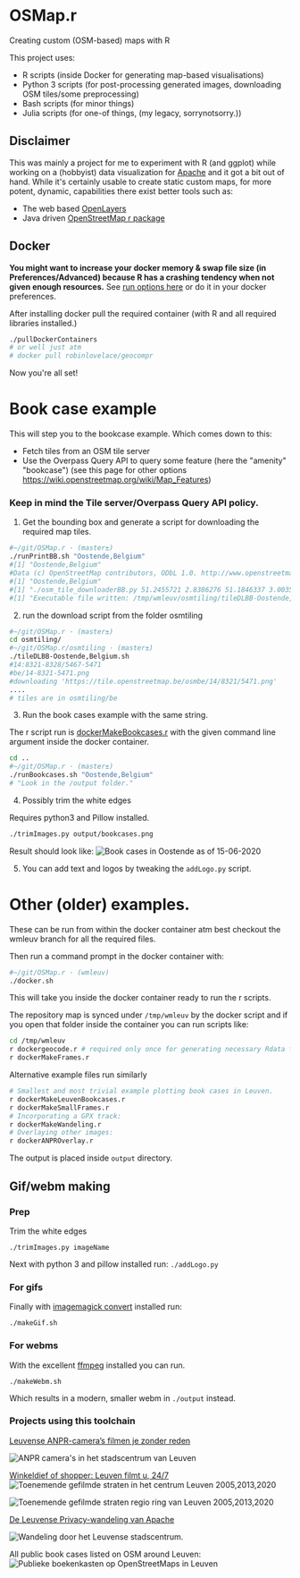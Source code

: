 # OSMap.r

Creating custom (OSM-based) maps with R

This project uses:

- R scripts (inside Docker for generating map-based visualisations)
- Python 3 scripts (for post-processing generated images, downloading OSM tiles/some preprocessing)
- Bash scripts (for minor things)
- Julia scripts (for one-of things, (my legacy, sorrynotsorry.))


## Disclaimer

This was mainly a project for me to experiment with R (and ggplot) while working on a (hobbyist) data visualization for [Apache](apache.be) and it got a bit out of hand. While it's certainly usable to create static custom maps, for more potent, dynamic, capabilities there exist better tools such as:

- The web based [OpenLayers](https://openlayers.org/en/latest/examples/)
- Java driven [OpenStreetMap r package](https://cran.r-project.org/web/packages/OpenStreetMap/index.html)

## Docker

**You might want to increase your docker memory & swap file size (in Preferences/Advanced) because R has a crashing tendency when not given enough resources.**
See [run options here](https://docs.docker.com/config/containers/resource_constraints/#--memory-swap-details) or do it in your docker preferences.


After installing docker pull the required container (with R and all required libraries installed.)
```bash
./pullDockerContainers
# or well just atm
# docker pull robinlovelace/geocompr 
```
Now you're all set!

# Book case example

This will step you to the bookcase example. Which comes down to this:
- Fetch tiles from an OSM tile server
- Use the Overpass Query API to query some feature (here the "amenity" "bookcase") (see this page for other options  https://wiki.openstreetmap.org/wiki/Map_Features)

### Keep in mind the Tile server/Overpass Query API policy.

1) Get the bounding box and generate a script for downloading the required map tiles.  
```bash
#~/git/OSMap.r · (master±)
./runPrintBB.sh "Oostende,Belgium"
#[1] "Oostende,Belgium"
#Data (c) OpenStreetMap contributors, ODbL 1.0. http://www.openstreetmap.org/copyright
#[1] "Oostende,Belgium"
#[1] "./osm_tile_downloaderBB.py 51.2455721 2.8386276 51.1846337 3.0035408"
#[1] "Executable file written: /tmp/wmleuv/osmtiling/tileDLBB-Oostende,Belgium.sh"
```
2) run the download script from the folder osmtiling
```bash
#~/git/OSMap.r · (master±)
cd osmtiling/
#~/git/OSMap.r/osmtiling · (master±)
./tileDLBB-Oostende,Belgium.sh
#14:8321-8328/5467-5471
#be/14-8321-5471.png
#downloading 'https://tile.openstreetmap.be/osmbe/14/8321/5471.png'
....
# tiles are in osmtiling/be
```

3) Run the book cases example with the same string. 

The r script run is [dockerMakeBookcases.r](https://github.com/dietercastel/OSMap.r/blob/master/dockerMakeBookcases.r) with the given command line argument inside the docker container.
```bash
cd ..
#~/git/OSMap.r · (master±)
./runBookcases.sh "Oostende,Belgium"                                                                                        
# "Look in the /output folder."
```

4) Possibly trim the white edges

Requires python3 and Pillow installed.

```bash
./trimImages.py output/bookcases.png
```
Result should look like:
![Book cases in Oostende as of 15-06-2020](https://github.com/dietercastel/OSMap.r/raw/master/output/trimmed_OostendeBookcases.png)

5) You can add text and logos by tweaking the `addLogo.py` script.

# Other (older) examples.
These can be run from within the docker container atm best checkout the wmleuv branch for all the required files. 

Then run a command prompt in the docker container with:
```bash
#~/git/OSMap.r · (wmleuv)
./docker.sh
```

This will take you inside the docker container ready to run the r scripts.

The repository map is synced under `/tmp/wmleuv` by the docker script and if you open that folder inside the container you can run scripts like:

```bash
cd /tmp/wmleuv
r dockergeocode.r # required only once for generating necessary Rdata files.
r dockerMakeFrames.r 
```

Alternative example files run similarly
```bash
# Smallest and most trivial example plotting book cases in Leuven.
r dockerMakeLeuvenBookcases.r
r dockerMakeSmallFrames.r
# Incorporating a GPX track:
r dockerMakeWandeling.r
# Overlaying other images:
r dockerANPROverlay.r
```

The output is placed inside `output` directory.

## Gif/webm making

### Prep
Trim the white edges

`./trimImages.py imageName`

Next with python 3 and pillow installed run:
`./addLogo.py`

### For gifs

Finally with [imagemagick convert](https://imagemagick.org/script/download.php) installed run:

`./makeGif.sh`

### For webms

With the excellent [ffmpeg](https://ffmpeg.org/) installed you can run.

`./makeWebm.sh`

Which results in a modern, smaller webm in `./output` instead.


### Projects using this toolchain

[Leuvense ANPR-camera’s filmen je zonder reden](https://www.apache.be/2020/01/08/leuvense-anpr-cameras-filmen-zonder-reden/)

![ANPR camera's in het stadscentrum van Leuven](https://github.com/dietercastel/OSMap.r/raw/wmleuv/output/art2_2.png)

[Winkeldief of shopper: Leuven filmt u, 24/7](https://www.apache.be/2020/01/09/hoe-leuven-een-gefilmde-stad-werd/)
![Toenemende gefilmde straten in het centrum Leuven 2005,2013,2020](https://github.com/dietercastel/OSMap.r/raw/wmleuv/output/creepSmall.gif)

![Toenemende gefilmde straten regio ring van Leuven 2005,2013,2020](https://github.com/dietercastel/OSMap.r/raw/wmleuv/output/hlStreets.gif)

[De Leuvense Privacy-wandeling van Apache](https://www.facebook.com/events/openbaar-entrepot-voor-de-kunsten-opek/volzet-apache-lokaal-de-slimme-stad/1208596742863953/)

![Wandeling door het Leuvense stadscentrum.](https://github.com/dietercastel/OSMap.r/raw/wmleuv/output/trimmed_wandeling2020.png)

All public book cases listed on OSM around Leuven:
![Publieke boekenkasten op OpenStreetMaps in Leuven](https://github.com/dietercastel/OSMap.r/raw/wmleuv/output/mapBookcase.png)

